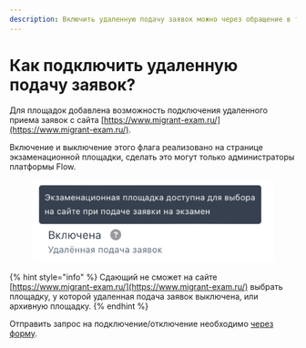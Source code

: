 ```yaml
---
description: Включить удаленную подачу заявок можно через обращение в техподдержку
---
```


# Как подключить удаленную подачу заявок?

Для площадок добавлена возможность подключения удаленного приема заявок с сайта [https://www.migrant-exam.ru/](https://www.migrant-exam.ru/).

Включение и выключение этого флага реализовано на странице экзаменационной площадки, сделать это могут только администраторы платформы Flow.

<figure><img src="../.gitbook/assets/Снимок экрана 2024-11-26 в 10.39.47 (1).png" alt=""><figcaption></figcaption></figure>

{% hint style="info" %}
Cдающий не сможет на сайте [https://www.migrant-exam.ru/](https://www.migrant-exam.ru/) выбрать площадку, у которой удаленная подача заявок выключена, или архивную площадку.&#x20;
{% endhint %}

Отправить запрос на подключение/отключение необходимо [через форму](https://forms.yandex.ru/cloud/662cbe9243f74fea695ffa27/).
